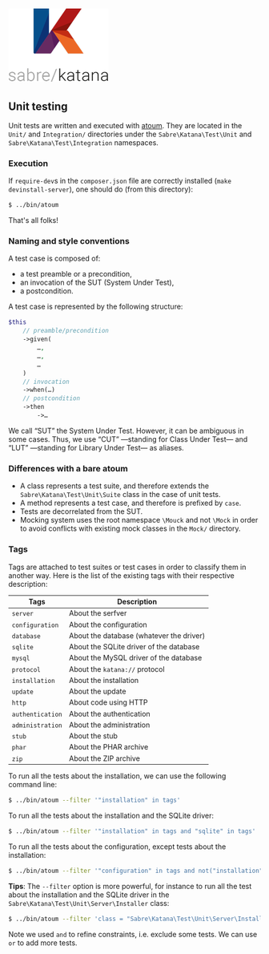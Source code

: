 # ![K (sabre/katana's logo)](../public/static/image/katana_logo_full.png)

## Unit testing

Unit tests are written and executed with [atoum]. They are located in the
`Unit/` and `Integration/` directories under the `Sabre\Katana\Test\Unit` and
`Sabre\Katana\Test\Integration` namespaces.

### Execution

If `require-dev`s in the `composer.json` file are correctly installed (`make
devinstall-server`), one should do (from this directory):

```sh
$ ../bin/atoum
```

That's all folks!

### Naming and style conventions

A test case is composed of:
  * a test preamble or a precondition,
  * an invocation of the SUT (System Under Test),
  * a postcondition.

A test case is represented by the following structure:

```php
$this
    // preamble/precondition
    ->given(
        …,
        …,
        …
    )
    // invocation
    ->when(…)
    // postcondition
    ->then
        ->…
```

We call “SUT” the System Under Test. However, it can be ambiguous in some cases.
Thus, we use “CUT” —standing for Class Under Test— and “LUT” —standing for
Library Under Test— as aliases.

### Differences with a bare atoum

  * A class represents a test suite, and therefore extends the
    `Sabre\Katana\Test\Unit\Suite` class in the case of unit tests.
  * A method represents a test case, and therefore is prefixed by `case`.
  * Tests are decorrelated from the SUT.
  * Mocking system uses the root namespace `\Mouck` and not `\Mock` in order to
    avoid conflicts with existing mock classes in the `Mock/` directory.

### Tags

Tags are attached to test suites or test cases in order to classify them in
another way. Here is the list of the existing tags with their respective
description:

| Tags             | Description                              |
|------------------|------------------------------------------|
| `server`         | About the serfver                        |
| `configuration`  | About the configuration                  |
| `database`       | About the database (whatever the driver) |
| `sqlite`         | About the SQLite driver of the database  |
| `mysql`          | About the MySQL driver of the database   |
| `protocol`       | About the `katana://` protocol           |
| `installation`   | About the installation                   |
| `update`         | About the update                         |
| `http`           | About code using HTTP                    |
| `authentication` | About the authentication                 |
| `administration` | About the administration                 |
| `stub`           | About the stub                           |
| `phar`           | About the PHAR archive                   |
| `zip`            | About the ZIP archive                    |

To run all the tests about the installation, we can use the following command
line:

```sh
$ ../bin/atoum --filter '"installation" in tags'
```

To run all the tests about the installation and the SQLite driver:

```sh
$ ../bin/atoum --filter '"installation" in tags and "sqlite" in tags'
```

To run all the tests about the configuration, except tests about the
installation:

```sh
$ ../bin/atoum --filter '"configuration" in tags and not("installation" in tags)'
```

**Tips**: The `--filter` option is more powerful, for instance to run all the
test about the installation and the SQLite driver in the
`Sabre\Katana\Test\Unit\Server\Installer` class:

```sh
$ ../bin/atoum --filter 'class = "Sabre\Katana\Test\Unit\Server\Installer" and "installation" in tags and "sqlite" in tags'
```

Note we used `and` to refine constraints, i.e. exclude some tests. We can use
`or` to add more tests.

[atoum]: http://atoum.org/
